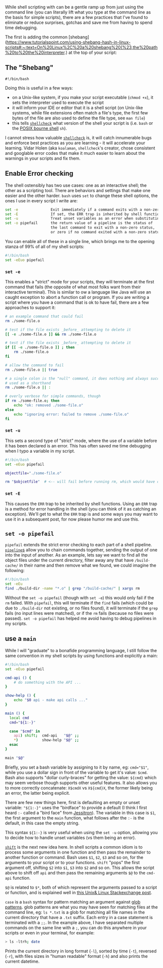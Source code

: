 While shell scripting with can be a gentle ramp up from just using the command line (you can literally lift what you type at the command line as the basis for simple scripts), there are a few practices that I've found to eliminate or reduce surprises, gotchas and save me from having to spend time debugging.

The first is adding the common [shebang](https://www.tutorialspoint.com/using-shebang-hash-in-linux-scripts#:~:text=On%20Linux%2C%20a%20shebang%20(%23,the%20path%20to%20the%20interpreter.) at the top of your script:

## The "Shebang"

```
#!/bin/bash
```

Doing this is useful in a few ways:

* on a Unix-like system, if you make your script executable (`chmod +x`), it sets the interpreter used to execute the script
* it will inform your IDE or editor that it is a shell script (on Unix-like systems, while file extensions often match a file's type, the first few bytes of the file are also used to define the file type, see `man file`)
* this tells [`shellcheck`](https://github.com/koalaman/shellcheck) what version of the shell your script is (i.e. `bash` or the [POSIX bourne shell](https://en.wikipedia.org/wiki/Bourne_shell) `sh`).

I cannot stress how valuable [`shellcheck`](https://github.com/koalaman/shellcheck) is, it will catch innumerable bugs and enforce best practices as you are learning - it will accelerate your learning.  Vidar Holen (aka `koalaman`, `shellcheck`'s creator, chose consistent and googlable error codes that make it much easier to learn about the warnings in your scripts and fix them.

## Enable Error checking

The shell ostensibly has two use cases: one as an interactive shell; the other as a scripting tool.  There are behaviors and settings that make one easier and the other harder.  `bash` uses `set` to change these shell options, the ones I use in every script I write are:

```bash
set -e               Exit immediately if a command exits with a non-zero status.
set -E               If set, the ERR trap is inherited by shell functions.
set -u               Treat unset variables as an error when substituting.
set -o pipefail      the return value of a pipeline is the status of
                     the last command to exit with a non-zero status,
                     or zero if no command exited with a non-zero status
```

You can enable all of these in a single line, which brings me to the opening stanza of 99% of all of my shell scripts:

```bash
#!/bin/bash
set -eEuo pipefail
```

### `set -e`

This enables a "strict" mode for your scripts, they will terminate at the first command that fails (the opposite of what most folks want from their interactive terminal).  This is similar to ow a language like Java will use an caught exception to abort a function call or program.  If you are writing a script where you have a command that is ok to have fail, there are a few approaches to support it:

```bash
# an example command that could fail
rm ./some-file.o

# test if the file exists _before_ attempting to delete it
[[ -e ./some-file.o ]] && rm ./some-file.o

# test if the file exists _before_ attempting to delete it
if [[ -e ./some-file.o ]] ; then
    rm ./some-file.o
fi

# allow the command to fail
rm ./some-file.o || true

# a single colon is the "null" command, it does nothing and always succeeds, often
# used as a shorthand
rm ./some-file.o || :

# overly verbose for simple commands, though
if rm ./some-file.o; then
    echo "ok: removed ./some-file.o"
else
    echo "ignoring error: failed to remove ./some-file.o"
fi

```

### `set -u`

This sets a second type of "strict" mode, where the use of a variable before it has been declared is an error.  This has often saved me time debugging when I typo a variable in my script.

```bash
#!/bin/bash
set -eEuo pipefail

objectfile="./some-file.o"

rm "$objcetfile"  # <-- will fail before running rm, which would have otherwise been passed an empty string
```

### `set -E`

This causes the `ERR` trap to be inherited by shell functions.  Using an `ERR` trap is a method for error handling in the shell (you can think of it as catching an exception).  We'll get to what the `ERR` trap is and some ways you may want to use it in a subsequent post, for now please humor me and use this.

## `set -o pipefail`

`pipefail` extends the strict error checking to each part of a shell pipeline.  [`pipeline`s](https://www.gnu.org/software/bash/manual/html_node/Pipelines.html) allow you to chain commands together, sending the output of one into the input of another.  As an example, lets say we want to find all the object files under the current directory, filter away any that have `/build-cache/` in their name and then remove what we found, we could imagine the following:

```bash
#!/bin/bash
set -eEu
find ./build-dir -name "*.o" | grep "/build-cache/" | xargs rm
```

Without the `set -o pipefail` (though with `set -e`) this would only fail if the `rm` failed.  With `pipefail`, this will terminate if the `find` fails (which could be due to `./build-dir` not existing, or no files found), it will terminate if the `grep` fails (no input lines were matched), or if the `rm` fails (because no files were passed).  `set -o pipefail` has helped me avoid having to debug pipelines in my scripts.

## use a `main`

While I will "graduate" to a bonafide programming language, I still follow the same convention in my shell scripts by using functions and explicitly a main:

```bash
#!/bin/bash
set -eEuo pipefail

cmd-api () {
    # do something with the API ...
}

show-help () {
    echo "$0 api - make api calls ..."
}

main () {
  local cmd
  cmd="${1:-}"

  case "$cmd" in
    api) shift;  cmd-api   "$@" ;;
    *)           show-help "$@" ;;
  esac
}

main "$@"
```

Briefly, you set a bash variable by assigning to it by name, eg: `cmd="$1"`, while you use a dollar sign in front of the variable to get it's value: `$cmd`.  Bash also supports "dollar curly-braces" for getting the value: `${cmd}` which may seem verbose though supports other useful features.  It also allows you to more correctly concatenate: `X$cmdX` vs `X${cmd}X`, the former likely being an error, the latter being explicit.

There are few new things here, first is defaulting an empty or unset variable: `"${1:-}"` uses the "birdface" to provide a default (I think I first heard `:-` called a "bird face" from [Jessitron](https://jessitron.com/2015/02/10/fun-with-optional-typing-cheap-mocking/)).  The variable in this case is `$1`, the first argument to the `main` function, what follows after the `:-` is the default, in this case the empty string.

This syntax `${1:-}` is very useful when using the `set -u` option, allowing you to decide how to handle unset variables (vs them being an error).

[`shift`](https://www.gnu.org/software/bash/manual/bash.html#index-shift) is the next new idea here.  In shell scripts a common idiom is to process some arguments in one function and then pass the remainder to another function or command.  Bash uses `$1`, `$2`, `$3` and so on, for the arguments to your script or to your functions.  `shift` "pops" the first argument off, shifting `$2` into `$1`, `$3` into `$2` and so on.  This allows the script above to shift off `api` and then pass the remaining arguments `$@` to the `cmd-api` function.

`$@` is related to `$*`, both of which represent the arguments passed to a script or function, and is explained well in [this Unix& Linux Stackexchange post](https://unix.stackexchange.com/questions/129072/whats-the-difference-between-and).

`case` is a `bash` syntax for pattern matching an argument against [glob patterns](https://tldp.org/LDP/abs/html/globbingref.html).  glob patterns are what you may have seen for matching files at the command line, eg: `ls *.txt` is a glob for matching all file names in the current directory that have a `.txt` suffix.  Each entry in a case statement is terminated with a `;;`.  In the example above, I have separated multiple commands on the same line with a `;`, you can do this anywhere in your scripts or even in your terminal, for example:

```bash
> ls -ltrh; date
```

Prints the current directory in long format (`-l`), sorted by time (`-t`), reversed (`-r`), with files sizes in "human readable" format (`-h`) and also prints the current datetime.
